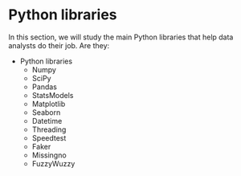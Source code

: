 # Python libraries

In this section, we will study the main Python libraries that help data analysts do their job. Are they:

* Python libraries
	* Numpy
	* SciPy
	* Pandas
	* StatsModels
	* Matplotlib
	* Seaborn
	* Datetime
	* Threading
	* Speedtest
	* Faker
	* Missingno
	* FuzzyWuzzy
